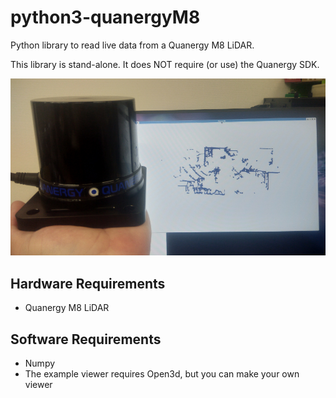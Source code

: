 # python3-quanergyM8
Python library to read live data from a Quanergy M8 LiDAR.

This library is stand-alone.  It does NOT require (or use) the Quanergy SDK.

![screenshot](/docs/quanergyLidar.jpg?raw=true)


## Hardware Requirements

* Quanergy M8 LiDAR

## Software Requirements

* Numpy
* The example viewer requires Open3d, but you can make your own viewer


